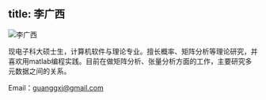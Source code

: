 title: 李广西
---
![李广西](http://7xohr3.com1.z0.glb.clouddn.com/%E6%9D%8E%E5%B9%BF%E8%A5%BF1.jpg)

现电子科大硕士生，计算机软件与理论专业。擅长概率、矩阵分析等理论研究，并喜欢用matlab编程实践。目前在做矩阵分析、张量分析方面的工作，主要研究多元数据之间的关系。

Email：<guanggxi@gmail.com>
